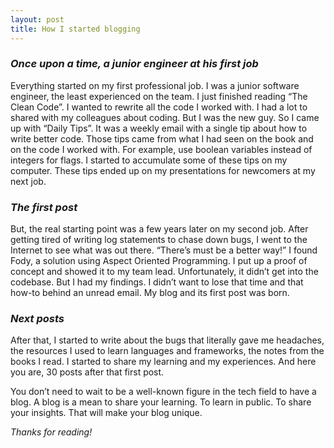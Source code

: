 ```yaml
---
layout: post
title: How I started blogging
---
```


### _Once upon a time, a junior engineer at his first job_

Everything started on my first professional job. I was a junior  software engineer, the least experienced on the team. I just finished  reading “The Clean Code”. I wanted to rewrite all the code I worked  with. I had a lot to shared with my colleagues about coding. But I was  the new guy. So I came up with “Daily Tips”. It was a weekly email with a  single tip about how to write better code. Those tips came from what I had seen on  the book and on the code I worked with. For example, use boolean  variables instead of integers for flags. I started to accumulate some of  these tips on my computer. These tips ended up on my presentations for  newcomers at my next job.

### _The first post_

But, the real starting point was a few years later on my second job.  After getting tired of writing log statements to chase down bugs, I went  to the Internet to see what was out there. “There’s must be a better way!”  I found Fody, a solution using Aspect Oriented Programming. I put up a  proof of concept and showed it to my team lead. Unfortunately, it didn’t  get into the codebase. But I had my findings. I didn’t want to lose  that time and that how-to behind an unread email. My blog and its first  post was born.

### _Next posts_

After that, I started to write about the bugs that literally gave me  headaches, the resources I used to learn languages and frameworks, the  notes from the books I read. I started to share my learning and my  experiences. And here you are, 30 posts after that first post.

You don’t need to wait to be a well-known figure in the tech field to  have a blog. A blog is a mean to share your learning. To learn in  public. To share your insights. That will make your blog unique.

_Thanks for reading!_